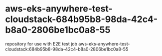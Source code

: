 # aws-eks-anywhere-test-cloudstack-684b95b8-98da-42c4-b8a0-2806be1bc0a8-55
repository for use with E2E test job aws-eks-anywhere-test-cloudstack:684b95b8-98da-42c4-b8a0-2806be1bc0a8-55

